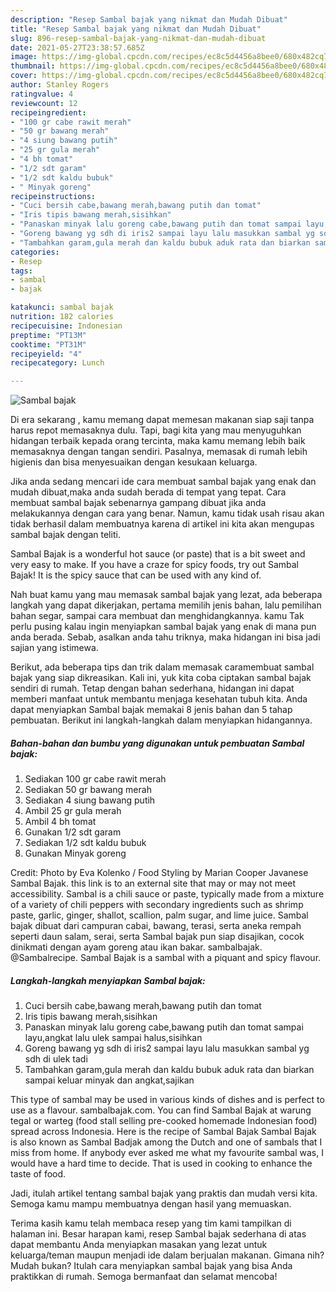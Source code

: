 ```yaml
---
description: "Resep Sambal bajak yang nikmat dan Mudah Dibuat"
title: "Resep Sambal bajak yang nikmat dan Mudah Dibuat"
slug: 896-resep-sambal-bajak-yang-nikmat-dan-mudah-dibuat
date: 2021-05-27T23:38:57.685Z
image: https://img-global.cpcdn.com/recipes/ec8c5d4456a8bee0/680x482cq70/sambal-bajak-foto-resep-utama.jpg
thumbnail: https://img-global.cpcdn.com/recipes/ec8c5d4456a8bee0/680x482cq70/sambal-bajak-foto-resep-utama.jpg
cover: https://img-global.cpcdn.com/recipes/ec8c5d4456a8bee0/680x482cq70/sambal-bajak-foto-resep-utama.jpg
author: Stanley Rogers
ratingvalue: 4
reviewcount: 12
recipeingredient:
- "100 gr cabe rawit merah"
- "50 gr bawang merah"
- "4 siung bawang putih"
- "25 gr gula merah"
- "4 bh tomat"
- "1/2 sdt garam"
- "1/2 sdt kaldu bubuk"
- " Minyak goreng"
recipeinstructions:
- "Cuci bersih cabe,bawang merah,bawang putih dan tomat"
- "Iris tipis bawang merah,sisihkan"
- "Panaskan minyak lalu goreng cabe,bawang putih dan tomat sampai layu,angkat lalu ulek sampai halus,sisihkan"
- "Goreng bawang yg sdh di iris2 sampai layu lalu masukkan sambal yg sdh di ulek tadi"
- "Tambahkan garam,gula merah dan kaldu bubuk aduk rata dan biarkan sampai keluar minyak dan angkat,sajikan"
categories:
- Resep
tags:
- sambal
- bajak

katakunci: sambal bajak 
nutrition: 182 calories
recipecuisine: Indonesian
preptime: "PT13M"
cooktime: "PT31M"
recipeyield: "4"
recipecategory: Lunch

---
```



![Sambal bajak](https://img-global.cpcdn.com/recipes/ec8c5d4456a8bee0/680x482cq70/sambal-bajak-foto-resep-utama.jpg)

Di era  sekarang , kamu memang dapat memesan makanan siap saji tanpa harus repot memasaknya dulu. Tapi, bagi kita yang mau menyuguhkan hidangan terbaik kepada orang tercinta, maka kamu memang lebih baik memasaknya dengan tangan sendiri. Pasalnya, memasak di rumah lebih higienis dan bisa menyesuaikan dengan kesukaan keluarga.

Jika anda sedang mencari ide cara membuat sambal bajak yang enak dan mudah dibuat,maka anda sudah berada di tempat yang tepat. Cara membuat sambal bajak  sebenarnya gampang dibuat jika anda melakukannya dengan cara yang benar. Namun, kamu tidak usah risau akan tidak berhasil dalam membuatnya 
karena di artikel ini kita akan mengupas sambal bajak dengan teliti.  

Sambal Bajak is a wonderful hot sauce (or paste) that is a bit sweet and very easy to make. If you have a craze for spicy foods, try out Sambal Bajak! It is the spicy sauce that can be used with any kind of.

Nah buat kamu yang mau memasak sambal bajak yang lezat, ada beberapa langkah yang dapat dikerjakan, pertama memilih jenis bahan, lalu pemilihan bahan segar, sampai cara membuat dan menghidangkannya. kamu Tak perlu pusing kalau ingin menyiapkan sambal bajak yang enak di mana pun anda berada. Sebab, asalkan anda  tahu triknya, maka hidangan ini bisa jadi sajian yang istimewa.

Berikut, ada beberapa tips dan trik dalam memasak caramembuat sambal bajak yang siap dikreasikan. Kali ini, yuk kita coba ciptakan sambal bajak sendiri di rumah. Tetap dengan bahan sederhana, hidangan ini dapat memberi manfaat untuk membantu menjaga kesehatan tubuh kita. Anda dapat menyiapkan Sambal bajak memakai 8 jenis bahan dan 5 tahap pembuatan. Berikut ini langkah-langkah dalam menyiapkan hidangannya.

<!--inarticleads1-->

##### Bahan-bahan dan bumbu yang digunakan untuk pembuatan Sambal bajak:

1. Sediakan 100 gr cabe rawit merah
1. Sediakan 50 gr bawang merah
1. Sediakan 4 siung bawang putih
1. Ambil 25 gr gula merah
1. Ambil 4 bh tomat
1. Gunakan 1/2 sdt garam
1. Sediakan 1/2 sdt kaldu bubuk
1. Gunakan  Minyak goreng


Credit: Photo by Eva Kolenko / Food Styling by Marian Cooper Javanese Sambal Bajak. this link is to an external site that may or may not meet accessibility. Sambal is a chili sauce or paste, typically made from a mixture of a variety of chili peppers with secondary ingredients such as shrimp paste, garlic, ginger, shallot, scallion, palm sugar, and lime juice. Sambal bajak dibuat dari campuran cabai, bawang, terasi, serta aneka rempah seperti daun salam, serai, serta Sambal bajak pun siap disajikan, cocok dinikmati dengan ayam goreng atau ikan bakar. sambalbajak. @Sambalrecipe. Sambal Bajak is a sambal with a piquant and spicy flavour. 

<!--inarticleads2-->

##### Langkah-langkah menyiapkan Sambal bajak:

1. Cuci bersih cabe,bawang merah,bawang putih dan tomat
1. Iris tipis bawang merah,sisihkan
1. Panaskan minyak lalu goreng cabe,bawang putih dan tomat sampai layu,angkat lalu ulek sampai halus,sisihkan
1. Goreng bawang yg sdh di iris2 sampai layu lalu masukkan sambal yg sdh di ulek tadi
1. Tambahkan garam,gula merah dan kaldu bubuk aduk rata dan biarkan sampai keluar minyak dan angkat,sajikan


This type of sambal may be used in various kinds of dishes and is perfect to use as a flavour. sambalbajak.com. You can find Sambal Bajak at warung tegal or warteg (food stall selling pre-cooked homemade Indonesian food) spread across Indonesia. Here is the recipe of Sambal Bajak Sambal Bajak is also known as Sambal Badjak among the Dutch and one of sambals that I miss from home. If anybody ever asked me what my favourite sambal was, I would have a hard time to decide. That is used in cooking to enhance the taste of food. 

Jadi, itulah artikel tentang  sambal bajak  yang praktis dan mudah versi kita. Semoga kamu mampu membuatnya dengan hasil yang memuaskan. 

Terima kasih kamu telah membaca resep yang tim kami tampilkan di halaman ini. Besar harapan kami, resep  Sambal bajak sederhana di atas dapat membantu Anda menyiapkan masakan yang lezat untuk keluarga/teman maupun menjadi ide dalam berjualan makanan. Gimana nih? Mudah bukan? Itulah cara menyiapkan sambal bajak yang bisa Anda praktikkan di rumah. Semoga bermanfaat dan selamat mencoba!

